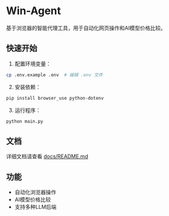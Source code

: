 # Win-Agent

基于浏览器的智能代理工具，用于自动化网页操作和AI模型价格比较。

## 快速开始

1. 配置环境变量：
```bash
cp .env.example .env  # 编辑 .env 文件
```

2. 安装依赖：
```bash
pip install browser_use python-dotenv
```

3. 运行程序：
```bash
python main.py
```

## 文档
详细文档请查看 [docs/README.md](docs/README.md)

## 功能
- 自动化浏览器操作
- AI模型价格比较
- 支持多种LLM后端